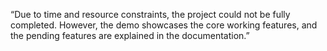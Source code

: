 “Due to time and resource constraints, the project could not be fully completed. However, the demo showcases the core working features, and the pending features are explained in the documentation.”
